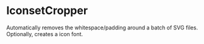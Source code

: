 # IconsetCropper
Automatically removes the whitespace/padding around a batch of SVG files. Optionally, creates a icon font.

